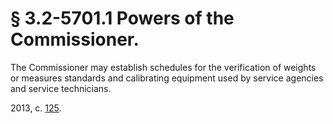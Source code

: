 # § 3.2-5701.1 Powers of the Commissioner.

<p>The Commissioner may establish schedules for the verification of weights or measures standards and calibrating equipment used by service agencies and service technicians.</p><p>2013, c. <a href='http://lis.virginia.gov/cgi-bin/legp604.exe?131+ful+CHAP0125'>125</a>.</p>